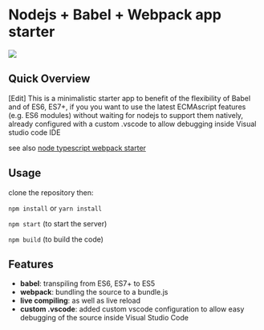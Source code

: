 # Nodejs + Babel + Webpack app starter

<img src="https://i.imgur.com/JhZtz0M.gif" />
<!--<img src="https://i.imgur.com/n9uRVyk.gif" />-->

## Quick Overview

[Edit] This is a minimalistic starter app to benefit of the flexibility of Babel and of ES6, ES7+, if you you want to use the latest ECMAscript features (e.g. ES6 modules) without waiting for nodejs to support them natively, already configured with a custom .vscode to allow debugging inside Visual studio code IDE

see also [node typescript webpack starter](https://github.com/kinotto/node-typescript-webpack-starter)

## Usage

clone the repository then:

`npm install` or `yarn install`

`npm start` (to start the server)

`npm build` (to build the code)

## Features

- **babel**: transpiling from ES6, ES7+ to ES5
- **webpack**: bundling the source to a bundle.js
- **live compiling**: as well as live reload
- **custom .vscode**: added custom vscode configuration to allow easy debugging of the source inside Visual Studio Code




